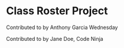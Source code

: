 # Class Roster Project
Contributed to by Anthony Garcia
Wednesday

Contributed to by Jane Doe, Code Ninja

